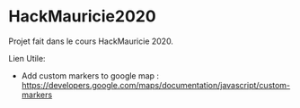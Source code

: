 # HackMauricie2020
Projet fait dans le cours HackMauricie 2020.

Lien Utile:
- Add custom markers to google map : https://developers.google.com/maps/documentation/javascript/custom-markers
